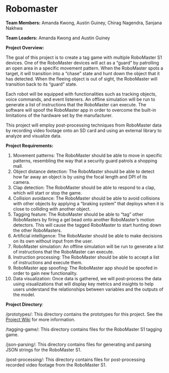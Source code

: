 # Robomaster

**Team Members:** Amanda Kwong, Austin Guiney, Chirag Nagendra, Sanjana Nakhwa

**Team Leaders:** Amanda Kwong and Austin Guiney

**Project Overview:**

The goal of this project is to create a tag game with multiple RoboMaster S1 devices. One of the RoboMaster devices will act as a “guard” by patrolling an open area in a specific movement pattern. When the RoboMaster spots a target, it will transition into a “chase” state and hunt down the object that it has detected. When the fleeing object is out of sight, the RoboMaster will transition back to its “guard” state. 

Each robot will be equipped with functionalities such as tracking objects, voice commands, and event listeners. An offline simulation will be run to generate a list of instructions that the RoboMaster can execute. The software will spoof the RoboMaster app in order to overcome the built-in limitations of the hardware set by the manufacturer.

This project will employ post-processing techniques from RoboMaster data by recording video footage onto an SD card and using an external library to analyze and visualize data. 

**Project Requirements:**
1. Movement patterns: The RoboMaster should be able to move in specific patterns, resembling the way that a security guard patrols a shopping mall.
2. Object distance detection: The RoboMaster should be able to detect how far away an object is by using the focal length and DPI of its camera.
3. Clap detection: The RoboMaster should be able to respond to a clap, which will start or stop the game.
4. Collision avoidance: The RoboMaster should be able to avoid collisions with other objects by applying a “braking system” that deploys when it is close to colliding with another object.
5. Tagging feature: The RoboMaster should be able to “tag” other RoboMasters by firing a gel bead onto another RoboMaster’s motion detectors. This will cause the tagged RoboMaster to start hunting down the other RoboMasters.
6. Artificial intelligence: The RoboMaster should be able to make decisions on its own without input from the user.
7. RoboMaster simulation: An offline simulation will be run to generate a list of instructions that the RoboMaster can execute.
8. Instruction processing: The RoboMaster should be able to accept a list of instructions and execute them.
9. RoboMaster app spoofing: The RoboMaster app should be spoofed in order to gain new functionality.
10. Data visualization: Once data is gathered, we will post-process the data using visualizations that will display key metrics and insights to help users understand the relationships between variables and the outputs of the model.

**Project Directory**:

/prototypes/: This directory contains the prototypes for this project. See the [Project Wiki](https://github.com/amandakwong898/robomaster/wiki/Prototypes) for more information.

/tagging-game/: This directory contains files for the RoboMaster S1 tagging game.

/json-parsing/: This directory contains files for generating and parsing JSON strings for the RoboMaster S1.

/post-processing/: This directory contains files for post-processing recorded video footage from the RoboMaster S1.

